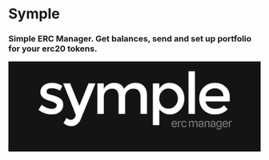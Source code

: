 # Symple

### Simple ERC Manager. Get balances, send and set up portfolio for your erc20 tokens.

![plot](./public/assets/symple.png)
